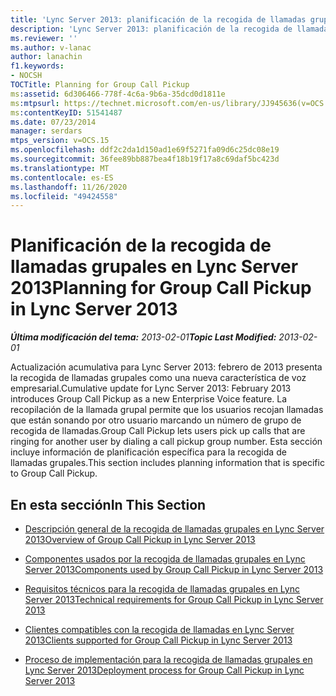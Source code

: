 ```yaml
---
title: 'Lync Server 2013: planificación de la recogida de llamadas grupales'
description: 'Lync Server 2013: planificación de la recogida de llamadas grupales.'
ms.reviewer: ''
ms.author: v-lanac
author: lanachin
f1.keywords:
- NOCSH
TOCTitle: Planning for Group Call Pickup
ms:assetid: 6d306466-778f-4c6a-9b6a-35dcd0d1811e
ms:mtpsurl: https://technet.microsoft.com/en-us/library/JJ945636(v=OCS.15)
ms:contentKeyID: 51541487
ms.date: 07/23/2014
manager: serdars
mtps_version: v=OCS.15
ms.openlocfilehash: ddf2c2da1d150ad1e69f5271fa09d6c25dc08e19
ms.sourcegitcommit: 36fee89bb887bea4f18b19f17a8c69daf5bc423d
ms.translationtype: MT
ms.contentlocale: es-ES
ms.lasthandoff: 11/26/2020
ms.locfileid: "49424558"
---
```

# <a name="planning-for-group-call-pickup-in-lync-server-2013"></a><span data-ttu-id="823a0-103">Planificación de la recogida de llamadas grupales en Lync Server 2013</span><span class="sxs-lookup"><span data-stu-id="823a0-103">Planning for Group Call Pickup in Lync Server 2013</span></span>

<div data-xmlns="http://www.w3.org/1999/xhtml">

<div class="topic" data-xmlns="http://www.w3.org/1999/xhtml" data-msxsl="urn:schemas-microsoft-com:xslt" data-cs="https://msdn.microsoft.com/">

<div data-asp="https://msdn2.microsoft.com/asp">



</div>

<div id="mainSection">

<div id="mainBody"><span data-ttu-id="823a0-104">

<span> </span></span><span class="sxs-lookup"><span data-stu-id="823a0-104">

<span> </span></span></span>

<span data-ttu-id="823a0-105">_**Última modificación del tema:** 2013-02-01_</span><span class="sxs-lookup"><span data-stu-id="823a0-105">_**Topic Last Modified:** 2013-02-01_</span></span>

<span data-ttu-id="823a0-106">Actualización acumulativa para Lync Server 2013: febrero de 2013 presenta la recogida de llamadas grupales como una nueva característica de voz empresarial.</span><span class="sxs-lookup"><span data-stu-id="823a0-106">Cumulative update for Lync Server 2013: February 2013 introduces Group Call Pickup as a new Enterprise Voice feature.</span></span> <span data-ttu-id="823a0-107">La recopilación de la llamada grupal permite que los usuarios recojan llamadas que están sonando por otro usuario marcando un número de grupo de recogida de llamadas.</span><span class="sxs-lookup"><span data-stu-id="823a0-107">Group Call Pickup lets users pick up calls that are ringing for another user by dialing a call pickup group number.</span></span> <span data-ttu-id="823a0-108">Esta sección incluye información de planificación específica para la recogida de llamadas grupales.</span><span class="sxs-lookup"><span data-stu-id="823a0-108">This section includes planning information that is specific to Group Call Pickup.</span></span>

<div>

## <a name="in-this-section"></a><span data-ttu-id="823a0-109">En esta sección</span><span class="sxs-lookup"><span data-stu-id="823a0-109">In This Section</span></span>

  - [<span data-ttu-id="823a0-110">Descripción general de la recogida de llamadas grupales en Lync Server 2013</span><span class="sxs-lookup"><span data-stu-id="823a0-110">Overview of Group Call Pickup in Lync Server 2013</span></span>](lync-server-2013-overview-of-group-call-pickup.md)

  - [<span data-ttu-id="823a0-111">Componentes usados por la recogida de llamadas grupales en Lync Server 2013</span><span class="sxs-lookup"><span data-stu-id="823a0-111">Components used by Group Call Pickup in Lync Server 2013</span></span>](lync-server-2013-components-used-by-group-call-pickup.md)

  - [<span data-ttu-id="823a0-112">Requisitos técnicos para la recogida de llamadas grupales en Lync Server 2013</span><span class="sxs-lookup"><span data-stu-id="823a0-112">Technical requirements for Group Call Pickup in Lync Server 2013</span></span>](lync-server-2013-technical-requirements-for-group-call-pickup.md)

  - [<span data-ttu-id="823a0-113">Clientes compatibles con la recogida de llamadas en Lync Server 2013</span><span class="sxs-lookup"><span data-stu-id="823a0-113">Clients supported for Group Call Pickup in Lync Server 2013</span></span>](lync-server-2013-clients-supported-for-group-call-pickup.md)

  - [<span data-ttu-id="823a0-114">Proceso de implementación para la recogida de llamadas grupales en Lync Server 2013</span><span class="sxs-lookup"><span data-stu-id="823a0-114">Deployment process for Group Call Pickup in Lync Server 2013</span></span>](lync-server-2013-deployment-process-for-group-call-pickup.md)

<span data-ttu-id="823a0-115"></div>

</div>

<span> </span>

</div>

</div>

</span><span class="sxs-lookup"><span data-stu-id="823a0-115"></div>

</div>

<span> </span>

</div>

</div>

</span></span></div>

